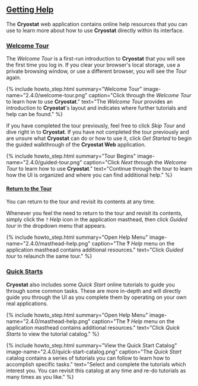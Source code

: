 ## [Getting Help](#getting-help)

The **Cryostat** web application contains online help resources that you can use to learn more about
how to use **Cryostat** directly within its interface.

### [Welcome Tour](#welcome-tour)

The *Welcome Tour* is a first-run introduction to **Cryostat** that you will see the first time you log in.
If you clear your browser's local storage, use a private browsing window, or use a different browser, you will see the *Tour* again.

{% include howto_step.html
  summary="Welcome Tour"
  image-name="2.4.0/welcome-tour.png"
  caption="Click through the <i>Welcome Tour</i> to learn how to use <b>Cryostat</b>."
  text="The <i>Welcome Tour</i> provides an introduction to <b>Cryostat</b>'s layout and indicates where further tutorials and help can be found."
%}

If you have completed the tour previously, feel free to click <i>Skip Tour</i> and dive right in to **Cryostat**.
If you have not completed the tour previously and are unsure what **Cryostat** can do or how to use it, click <i>Get Started</i>
to begin the guided walkthrough of the **Cryostat Web** application.

{% include howto_step.html
  summary="Tour Begins"
  image-name="2.4.0/guided-tour.png"
  caption="Click <i>Next</i> through the <i>Welcome Tour</i> to learn how to use **Cryostat**."
  text="Continue through the tour to learn how the UI is organized and where you can find additional help."
%}

#### [Return to the Tour](#return-to-the-tour)

You can return to the tour and revisit its contents at any time.

Whenever you feel the need to return to the tour and revisit its contents, simply click the `?` <i>Help</i> icon in the
application masthead, then click <i>Guided tour</i> in the dropdown menu that appears.

{% include howto_step.html
  summary="Open Help Menu"
  image-name="2.4.0/masthead-help.png"
  caption="The <b>?</b> <i>Help</i> menu on the application masthead contains additional resources."
  text="Click <i>Guided tour</i> to relaunch the same tour."
%}

### [Quick Starts](#quickstarts)

**Cryostat** also includes some *Quick Start* online tutorials to guide you through some common tasks. These are more in-depth
and will directly guide you through the UI as you complete them by operating on your own real applications.

{% include howto_step.html
  summary="Open Help Menu"
  image-name="2.4.0/masthead-help.png"
  caption="The <b>?</b> <i>Help</i> menu on the application masthead contains additional resources."
  text="Click <i>Quick Starts</i> to view the tutorial catalog."
%}

{% include howto_step.html
  summary="View the Quick Start Catalog"
  image-name="2.4.0/quick-start-catalog.png"
  caption="The <i>Quick Start</i> catalog contains a series of tutorials you can follow to learn how to accomplish specific tasks."
  text="Select and complete the tutorials which interest you. You can revisit this catalog at any time and re-do tutorials as many times as you like."
%}
